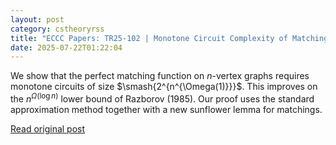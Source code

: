 ```yaml
---
layout: post
category: cstheoryrss
title: "ECCC Papers: TR25-102 | Monotone Circuit Complexity of Matching |"
date: 2025-07-22T01:22:04
---
```


We show that the perfect matching function on $n$-vertex graphs requires monotone circuits of size $\smash{2^{n^{\Omega(1)}}}$. This improves on the $n^{\Omega(\log n)}$ lower bound of Razborov (1985). Our proof uses the standard approximation method together with a new sunflower lemma for matchings.

[Read original post](https://eccc.weizmann.ac.il/report/2025/102)
